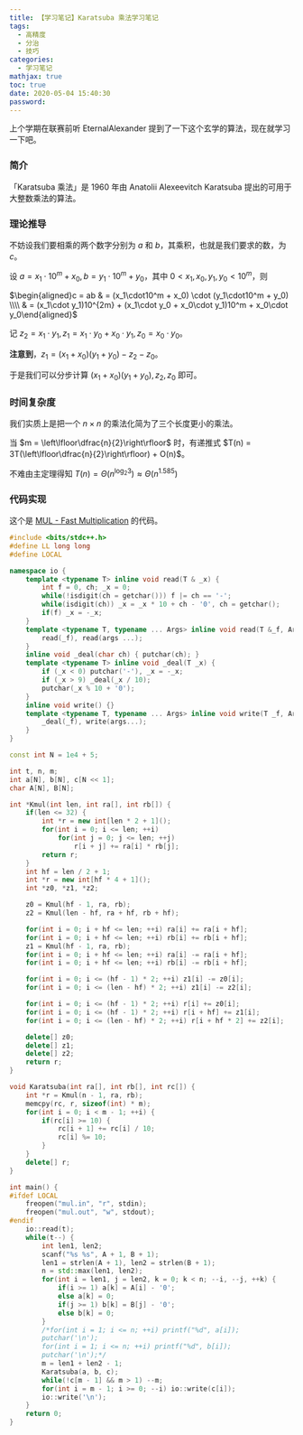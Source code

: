 ```yaml
---
title: 【学习笔记】Karatsuba 乘法学习笔记
tags:
  - 高精度
  - 分治
  - 技巧
categories:
  - 学习笔记
mathjax: true
toc: true
date: 2020-05-04 15:40:30
password:
---
```


上个学期在联赛前听 EternalAlexander 提到了一下这个玄学的算法，现在就学习一下吧。

<!--more-->

### **简介**

「Karatsuba 乘法」是 1960 年由 Anatolii Alexeevitch Karatsuba 提出的可用于大整数乘法的算法。

### **理论推导**

不妨设我们要相乘的两个数字分别为 $a$ 和 $b$，其乘积，也就是我们要求的数，为 $c$。

设 $a = x_1\cdot10^m + x_0, b = y_1\cdot10^m + y_0$，其中 $0 < x_1, x_0, y_1, y_0 < 10^m$，则

$\begin{aligned}c = ab & = (x_1\cdot10^m + x_0) \cdot (y_1\cdot10^m + y_0) \\\\ & = (x_1\cdot y_1)10^{2m} + (x_1\cdot y_0 + x_0\cdot y_1)10^m + x_0\cdot y_0\end{aligned}$

记 $z_2 = x_1\cdot y_1, z_1 = x_1\cdot y_0 + x_0\cdot y_1, z_0 = x_0\cdot y_0$。

**注意到**，$z_1 = (x_1 + x_0)(y_1 + y_0) - z_2 - z_0$。

于是我们可以分步计算 $(x_1 + x_0)(y_1 + y_0), z_2, z_0$ 即可。

### **时间复杂度**

我们实质上是把一个 $n \times n$ 的乘法化简为了三个长度更小的乘法。

当 $m = \left\lfloor\dfrac{n}{2}\right\rfloor$ 时，有递推式 $T(n) = 3T(\left\lfloor\dfrac{n}{2}\right\rfloor) + O(n)$。

不难由主定理得知 $T(n) = \Theta(n^{\log_{2}3}) \approx \Theta(n^{1.585})$

### **代码实现**

这个是 [MUL - Fast Multiplication](http://www.spoj.com/problems/MUL/en/) 的代码。

```cpp
#include <bits/stdc++.h>
#define LL long long
#define LOCAL

namespace io {
    template <typename T> inline void read(T & _x) {
        int f = 0, ch; _x = 0;
        while(!isdigit(ch = getchar())) f |= ch == '-';
        while(isdigit(ch)) _x = _x * 10 + ch - '0', ch = getchar();
        if(f) _x = -_x;
    }
    template <typename T, typename ... Args> inline void read(T &_f, Args& ... args) {
        read(_f), read(args ...);
    }
    inline void _deal(char ch) { putchar(ch); }
    template <typename T> inline void _deal(T _x) {
        if (_x < 0) putchar('-'), _x = -_x;
        if (_x > 9) _deal(_x / 10);
        putchar(_x % 10 + '0');
    }
    inline void write() {}
    template <typename T, typename ... Args> inline void write(T _f, Args ... args) {
        _deal(_f), write(args...);
    }
}

const int N = 1e4 + 5;

int t, n, m;
int a[N], b[N], c[N << 1];
char A[N], B[N];

int *Kmul(int len, int ra[], int rb[]) {
    if(len <= 32) {
        int *r = new int[len * 2 + 1]();
        for(int i = 0; i <= len; ++i)
            for(int j = 0; j <= len; ++j)
                r[i + j] += ra[i] * rb[j];
        return r;
    }
    int hf = len / 2 + 1;
    int *r = new int[hf * 4 + 1]();
    int *z0, *z1, *z2;

    z0 = Kmul(hf - 1, ra, rb);
    z2 = Kmul(len - hf, ra + hf, rb + hf);

    for(int i = 0; i + hf <= len; ++i) ra[i] += ra[i + hf];
    for(int i = 0; i + hf <= len; ++i) rb[i] += rb[i + hf];
    z1 = Kmul(hf - 1, ra, rb);
    for(int i = 0; i + hf <= len; ++i) ra[i] -= ra[i + hf];
    for(int i = 0; i + hf <= len; ++i) rb[i] -= rb[i + hf];

    for(int i = 0; i <= (hf - 1) * 2; ++i) z1[i] -= z0[i];
    for(int i = 0; i <= (len - hf) * 2; ++i) z1[i] -= z2[i];

    for(int i = 0; i <= (hf - 1) * 2; ++i) r[i] += z0[i];
    for(int i = 0; i <= (hf - 1) * 2; ++i) r[i + hf] += z1[i];
    for(int i = 0; i <= (len - hf) * 2; ++i) r[i + hf * 2] += z2[i];

    delete[] z0;
    delete[] z1;
    delete[] z2;
    return r;
}

void Karatsuba(int ra[], int rb[], int rc[]) {
    int *r = Kmul(n - 1, ra, rb);
    memcpy(rc, r, sizeof(int) * m);
    for(int i = 0; i < m - 1; ++i) {
        if(rc[i] >= 10) {
            rc[i + 1] += rc[i] / 10;
            rc[i] %= 10;
        }
    }
    delete[] r;
}

int main() {
#ifdef LOCAL
    freopen("mul.in", "r", stdin);
    freopen("mul.out", "w", stdout);
#endif
    io::read(t);
    while(t--) {
        int len1, len2;
        scanf("%s %s", A + 1, B + 1);
        len1 = strlen(A + 1), len2 = strlen(B + 1);
        n = std::max(len1, len2);
        for(int i = len1, j = len2, k = 0; k < n; --i, --j, ++k) {
            if(i >= 1) a[k] = A[i] - '0';
            else a[k] = 0;
            if(j >= 1) b[k] = B[j] - '0';
            else b[k] = 0;
        }
        /*for(int i = 1; i <= n; ++i) printf("%d", a[i]);
        putchar('\n');
        for(int i = 1; i <= n; ++i) printf("%d", b[i]);
        putchar('\n');*/
        m = len1 + len2 - 1;
        Karatsuba(a, b, c);
        while(!c[m - 1] && m > 1) --m;
        for(int i = m - 1; i >= 0; --i) io::write(c[i]);
        io::write('\n');
    }
    return 0;
}
```
